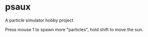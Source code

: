# psaux

A particle simulator hobby project

Press mouse 1 to spawn more "particles", hold shift to move the sun.

